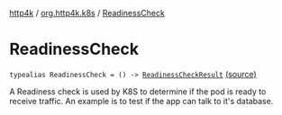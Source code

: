 [http4k](../index.md) / [org.http4k.k8s](index.md) / [ReadinessCheck](./-readiness-check.md)

# ReadinessCheck

`typealias ReadinessCheck = () -> `[`ReadinessCheckResult`](-readiness-check-result/index.md) [(source)](https://github.com/http4k/http4k/blob/master/http4k-k8s/src/main/kotlin/org/http4k/k8s/ReadinessCheckResult.kt#L7)

A Readiness check is used by K8S to determine if the pod is ready to receive traffic. An example is to test
if the app can talk to it's database.

